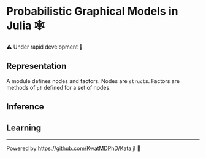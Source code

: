 # Probabilistic Graphical Models in Julia 🕸️

⚠️ Under rapid development 👷

## Representation

A module defines nodes and factors.
Nodes are `struct`s.
Factors are methods of `p!` defined for a set of nodes.

## Inference

## Learning

---

Powered by https://github.com/KwatMDPhD/Kata.jl 🥋

